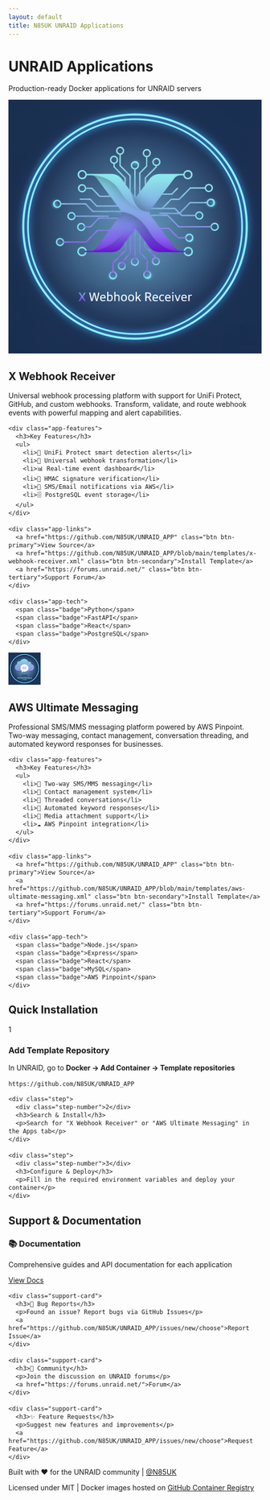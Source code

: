 ```yaml
---
layout: default
title: N85UK UNRAID Applications
---
```


<div class="hero">
  <h1>UNRAID Applications</h1>
  <p class="subtitle">Production-ready Docker applications for UNRAID servers</p>
</div>

<div class="applications">
  <div class="app-card">
    <div class="app-header">
      <img src="icons/x-webhook-receiver.png" alt="X Webhook Receiver" class="app-icon">
      <h2>X Webhook Receiver</h2>
    </div>
    <p class="app-description">Universal webhook processing platform with support for UniFi Protect, GitHub, and custom webhooks. Transform, validate, and route webhook events with powerful mapping and alert capabilities.</p>
    
    <div class="app-features">
      <h3>Key Features</h3>
      <ul>
        <li>🔔 UniFi Protect smart detection alerts</li>
        <li>🔄 Universal webhook transformation</li>
        <li>📊 Real-time event dashboard</li>
        <li>🔐 HMAC signature verification</li>
        <li>📱 SMS/Email notifications via AWS</li>
        <li>🗄️ PostgreSQL event storage</li>
      </ul>
    </div>

    <div class="app-links">
      <a href="https://github.com/N85UK/UNRAID_APP" class="btn btn-primary">View Source</a>
      <a href="https://github.com/N85UK/UNRAID_APP/blob/main/templates/x-webhook-receiver.xml" class="btn btn-secondary">Install Template</a>
      <a href="https://forums.unraid.net/" class="btn btn-tertiary">Support Forum</a>
    </div>

    <div class="app-tech">
      <span class="badge">Python</span>
      <span class="badge">FastAPI</span>
      <span class="badge">React</span>
      <span class="badge">PostgreSQL</span>
    </div>
  </div>

  <div class="app-card">
    <div class="app-header">
      <img src="icons/aws-ultimate-messaging.png" alt="AWS Ultimate Messaging" class="app-icon">
      <h2>AWS Ultimate Messaging</h2>
    </div>
    <p class="app-description">Professional SMS/MMS messaging platform powered by AWS Pinpoint. Two-way messaging, contact management, conversation threading, and automated keyword responses for businesses.</p>
    
    <div class="app-features">
      <h3>Key Features</h3>
      <ul>
        <li>💬 Two-way SMS/MMS messaging</li>
        <li>👥 Contact management system</li>
        <li>🧵 Threaded conversations</li>
        <li>🤖 Automated keyword responses</li>
        <li>📸 Media attachment support</li>
        <li>☁️ AWS Pinpoint integration</li>
      </ul>
    </div>

    <div class="app-links">
      <a href="https://github.com/N85UK/UNRAID_APP" class="btn btn-primary">View Source</a>
      <a href="https://github.com/N85UK/UNRAID_APP/blob/main/templates/aws-ultimate-messaging.xml" class="btn btn-secondary">Install Template</a>
      <a href="https://forums.unraid.net/" class="btn btn-tertiary">Support Forum</a>
    </div>

    <div class="app-tech">
      <span class="badge">Node.js</span>
      <span class="badge">Express</span>
      <span class="badge">React</span>
      <span class="badge">MySQL</span>
      <span class="badge">AWS Pinpoint</span>
    </div>
  </div>
</div>

<div class="installation-section">
  <h2>Quick Installation</h2>
  <div class="install-steps">
    <div class="step">
      <div class="step-number">1</div>
      <h3>Add Template Repository</h3>
      <p>In UNRAID, go to <strong>Docker → Add Container → Template repositories</strong></p>
      <code>https://github.com/N85UK/UNRAID_APP</code>
    </div>
    
    <div class="step">
      <div class="step-number">2</div>
      <h3>Search & Install</h3>
      <p>Search for "X Webhook Receiver" or "AWS Ultimate Messaging" in the Apps tab</p>
    </div>
    
    <div class="step">
      <div class="step-number">3</div>
      <h3>Configure & Deploy</h3>
      <p>Fill in the required environment variables and deploy your container</p>
    </div>
  </div>
</div>

<div class="support-section">
  <h2>Support & Documentation</h2>
  <div class="support-grid">
    <div class="support-card">
      <h3>📚 Documentation</h3>
      <p>Comprehensive guides and API documentation for each application</p>
      <a href="https://github.com/N85UK/UNRAID_APP">View Docs</a>
    </div>
    
    <div class="support-card">
      <h3>🐛 Bug Reports</h3>
      <p>Found an issue? Report bugs via GitHub Issues</p>
      <a href="https://github.com/N85UK/UNRAID_APP/issues/new/choose">Report Issue</a>
    </div>
    
    <div class="support-card">
      <h3>💬 Community</h3>
      <p>Join the discussion on UNRAID forums</p>
      <a href="https://forums.unraid.net/">Forum</a>
    </div>
    
    <div class="support-card">
      <h3>✨ Feature Requests</h3>
      <p>Suggest new features and improvements</p>
      <a href="https://github.com/N85UK/UNRAID_APP/issues/new/choose">Request Feature</a>
    </div>
  </div>
</div>

<footer>
  <p>Built with ❤️ for the UNRAID community | <a href="https://github.com/N85UK">@N85UK</a></p>
  <p class="small">Licensed under MIT | Docker images hosted on <a href="https://github.com/N85UK?tab=packages">GitHub Container Registry</a></p>
</footer>
